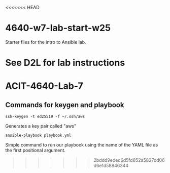<<<<<<< HEAD
# 4640-w7-lab-start-w25

Starter files for the intro to Ansible lab.

See D2L for lab instructions
=======
# ACIT-4640-Lab-7

## Commands for keygen and playbook

`ssh-keygen -t ed25519 -f ~/.ssh/aws`

Generates a key pair called "aws"

`ansible-playbook playbook.yml`

Simple command to run our playbook using the name of the YAML file as the first positional argument.
>>>>>>> 2bddd9edec6d5fd852a5827dd06d6e1d58846344
